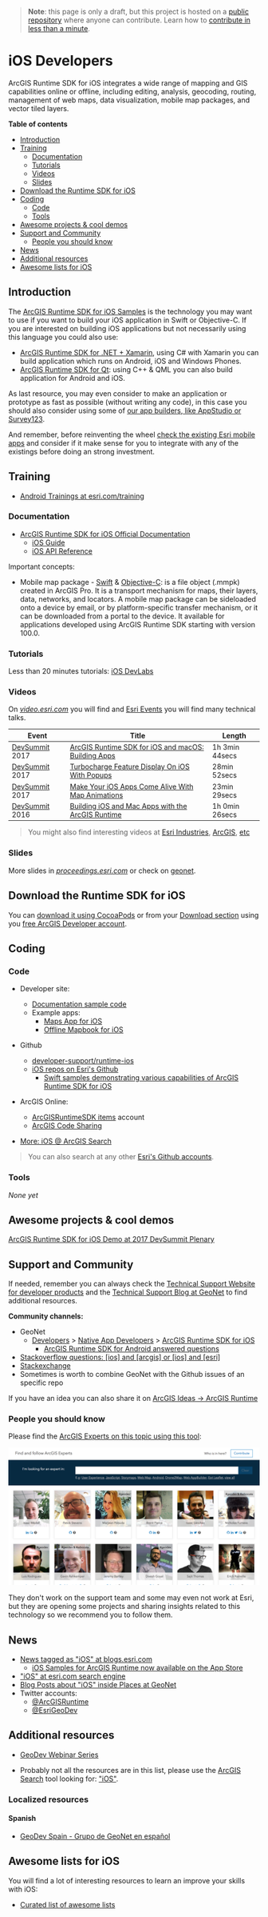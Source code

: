 > **Note**: this page is only a draft, but this project is hosted on a [public repository](https://github.com/hhkaos/awesome-arcgis) where anyone can contribute. Learn how to [contribute in less than a minute](https://github.com/hhkaos/awesome-arcgis/blob/master/CONTRIBUTING.md#contributions).

# iOS Developers

ArcGIS Runtime SDK for iOS integrates a wide range of mapping and GIS capabilities online or offline, including editing, analysis, geocoding, routing, management of web maps, data visualization, mobile map packages, and vector tiled layers.

<!-- START doctoc generated TOC please keep comment here to allow auto update -->
<!-- DON'T EDIT THIS SECTION, INSTEAD RE-RUN doctoc TO UPDATE -->
**Table of contents**

- [Introduction](#introduction)
- [Training](#training)
  - [Documentation](#documentation)
  - [Tutorials](#tutorials)
  - [Videos](#videos)
  - [Slides](#slides)
- [Download the Runtime SDK for iOS](#download-the-runtime-sdk-for-ios)
- [Coding](#coding)
  - [Code](#code)
  - [Tools](#tools)
- [Awesome projects & cool demos](#awesome-projects--cool-demos)
- [Support and Community](#support-and-community)
  - [People you should know](#people-you-should-know)
- [News](#news)
- [Additional resources](#additional-resources)
- [Awesome lists for iOS](#awesome-lists-for-ios)

<!-- END doctoc generated TOC please keep comment here to allow auto update -->


## Introduction

The [ArcGIS Runtime SDK for iOS Samples](https://itunes.apple.com/us/app/arcgis-runtime-sdk-for-ios/id1180714771?mt=8) is the technology you may want to use if you want to build your iOS application in Swift or Objective-C. If you are interested on building iOS applications but not necessarily using this language you could also use:

* [ArcGIS Runtime SDK for .NET + Xamarin](../xamarin/README.md), using C# with Xamarin you can build application which runs on Android, iOS and Windows Phones.
* [ArcGIS Runtime SDK for Qt](../qt/README.md): using C++ & QML you can also build application for Android and iOS.

As last resource, you may even consider to make an application or prototype as fast as possible (without writing any code), in this case you should also consider using some of [our app builders, like AppStudio or Survey123](../../../arcgis/products/README.md#app-builders).

And remember, before reinventing the wheel [check the existing Esri mobile apps](../../../arcgis/mobile-apps/README.md) and consider if it make sense for you to integrate with any of the existings before doing an strong investment.

## Training

* [Android Trainings at esri.com/training](https://www.esri.com/training/Bookmark/PKESDGM7A)

### Documentation

* [ArcGIS Runtime SDK for iOS Official Documentation](https://developers.arcgis.com/ios/)
    * [iOS Guide](https://developers.arcgis.com/ios/latest/swift/guide/introduction.htm)
    * [iOS API Reference](https://developers.arcgis.com/ios/latest/api-reference/)

Important concepts:

* Mobile map package - [Swift](https://developers.arcgis.com/ios/latest/swift/guide/create-an-offline-map.htm) & [Objective-C](https://developers.arcgis.com/ios/latest/objective-c/guide/create-an-offline-map.htm): is a file object (.mmpk) created in ArcGIS Pro. It is a transport mechanism for maps, their layers, data, networks, and locators. A mobile map package can be sideloaded onto a device by email, or by platform-specific transfer mechanism, or it can be downloaded from a portal to the device. It available for applications developed using ArcGIS Runtime SDK starting with version 100.0.

### Tutorials

Less than 20 minutes tutorials: [iOS DevLabs](https://developers.arcgis.com/labs/browse/?topic=any&product=iOS)

### Videos

On [*video.esri.com*](https://www.esri.com/videos/search?q=ios#?sortby=recent) you will find and [Esri Events](https://www.youtube.com/channel/UC_yE3TatdZKAXvt_TzGJ6mw/search?query=ios) you will find many technical talks.


|Event|Title|Length|
|---|---|---|
|[DevSummit](http://www.esri.com/events/devsummit) 2017|[ArcGIS Runtime SDK for iOS and macOS: Building Apps](https://www.youtube.com/watch?v=RQf1fi4mP7g)| 1h 3min 44secs|
|[DevSummit](http://www.esri.com/events/devsummit) 2017|[Turbocharge Feature Display On iOS With Popups](https://www.youtube.com/watch?v=aAuqPlSay6c)|  28min 52secs|
|[DevSummit](http://www.esri.com/events/devsummit) 2017|[Make Your iOS Apps Come Alive With Map Animations](https://www.youtube.com/watch?v=Do24okMDs7E)|  23min 29secs|
|[DevSummit](http://www.esri.com/events/devsummit) 2016|[Building iOS and Mac Apps with the ArcGIS Runtime](https://www.esri.com/videos/watch?videoid=5063&channelid=LegacyVideo&isLegacy=true&title=building-ios-and-mac-apps-with-the-arcgis-runtime)| 1h 0min 26secs|

> You might also find interesting videos at [Esri Industries](https://www.youtube.com/channel/UCZTiOg3n0pqUDSatq7mS2PA), [ArcGIS](https://www.youtube.com/channel/UCgGDPs8cte-VLJbgpaK4GPw), [etc](https://esri-es.github.io/awesome-arcgis/esri/#youtube-channels)

### Slides

More slides in [*proceedings.esri.com*](https://www.google.es/search?q=site%3Aproceedings.esri.com+TOPIC) or check on [geonet](https://community.esri.com/content?query=TOPIC&filterID=all~objecttype~objecttype%5Bdocument%5D).

## Download the Runtime SDK for iOS

You can [download it using CocoaPods](https://developers.arcgis.com/macos/latest/swift/guide/install-and-setup.htm#ESRI_SECTION1_9448ADD25F414BA3BA0319E77C1E8FF8) or from your [Download section](https://developers.arcgis.com/downloads/) using you [free ArcGIS Developer account](https://developers.arcgis.com/sign-up).

## Coding

### Code

* Developer site:
    * [Documentation sample code](https://developers.arcgis.com/ios/latest/swift/sample-code/sample-code.htm)
    * Example apps:
        * [Maps App for iOS](https://developers.arcgis.com/example-apps/maps-app-ios/)
        * [Offline Mapbook for iOS](https://developers.arcgis.com/example-apps/mapbook-ios/)
* Github
    * [developer-support/runtime-ios](https://github.com/Esri/developer-support/tree/master/runtime-ios)
    * [iOS repos on Esri's Github](https://github.com/search?q=org%3AEsri+ios)
        * [Swift samples demonstrating various capabilities of ArcGIS Runtime SDK for iOS](https://github.com/Esri/arcgis-runtime-samples-ios)
* ArcGIS Online:
    * [ArcGISRuntimeSDK items](https://www.arcgis.com/home/search.html?q=owner%3AArcGISRuntimeSDK&restrict=false&start=1&sortOrder=desc&sortField=modified) account
    * [ArcGIS Code Sharing](http://codesharing.arcgis.com/)

* [More: iOS @ ArcGIS Search](https://esri-es.github.io/arcgis-search/?search=iOS+site%3Agithub.com&utm_campaign=awesome-list&utm_source=awesome-list&utm_medium=page)

> You can also search at any other [Esri's Github accounts](https://hhkaos.github.io/awesome-arcgis/esri/#github-accounts).

### Tools

*None yet*

## Awesome projects & cool demos

[ArcGIS Runtime SDK for iOS Demo at 2017 DevSummit Plenary](https://youtu.be/i8FgR_3zumQ?t=25m21s)

## Support and Community

If needed, remember you can always check the [Technical Support Website for developer products](https://support.esri.com/en/Products/Developers) and the [Technical Support Blog at GeoNet](https://community.esri.com/groups/technical-support/blog/tags#/) to find additional resources.

**Community channels:**

* GeoNet
    * [Developers](https://community.esri.com/community/developers) > [Native App Developers](https://community.esri.com/community/developers/native-app-developers) > [ArcGIS Runtime SDK for iOS](https://community.esri.com/community/developers/native-app-developers/arcgis-runtime-sdk-for-ios)
        * [ArcGIS Runtime SDK for Android answered questions](https://community.esri.com/community/developers/native-app-developers/arcgis-runtime-sdk-for-ios/content?filterID=contentstatus%5Bpublished%5D~objecttype~thread%5Bquestions%5D~thread%5Banswered%5D)
* [Stackoverflow questions: [ios] and [arcgis] or [ios] and [esri]](https://stackoverflow.com/search?q=%5Bios%5D+and+%5Barcgis%5D+or+%5Bios%5D+and+%5Besri%5D+)
* [Stackexchange](https://gis.stackexchange.com/search?q=ios)
* Sometimes is worth to combine GeoNet with the Github issues of an specific repo

If you have an idea you can also share it on [ArcGIS Ideas -> ArcGIS Runtime](https://community.esri.com/community/arcgis-ideas/content?filterID=contentstatus%5Bpublished%5D~category%5Barcgis-runtime%5D&query=ios)

### People you should know

Please find the [ArcGIS Experts on this topic using this tool](https://esri-es.github.io/arcgis-experts/?topic=iOS):

[![ArcGIS Experts Tool Screenshot](https://github.com/esri-es/arcgis-experts/blob/master/assets/imgs/arcgis-experts-tool.png?raw=true)](https://esri-es.github.io/arcgis-experts/?topic=iOS)

They don't work on the support team and some may even not work at Esri,
but they are opening some projects and sharing insights related to this
technology so we recommend you to follow them.

## News

* [News tagged as "iOS" at blogs.esri.com](https://blogs.esri.com/esri/arcgis/tag/ios/)
    * [iOS Samples for ArcGIS Runtime now available on the App Store](https://blogs.esri.com/esri/arcgis/2017/01/23/arcgis-runtime-sdk-for-ios-samples-now-available-on-the-app-store/)
* ["iOS" at esri.com search engine](https://www.esri.com/search?filter=Blogs&q=ios&search=Search)
* [Blog Posts about "iOS" inside Places at GeoNet](https://community.esri.com/content?query=iOS&filterID=all~objecttype~objecttype%5Bblogpost%5D)
* Twitter accounts:
    * [@ArcGISRuntime](https://twitter.com/arcgisruntime)
    * [@EsriGeoDev](https://twitter.com/EsriGeoDev)

## Additional resources

* [GeoDev Webinar Series](go.esri.com/geodev)

* Probably not all the resources are in this list, please use the [ArcGIS Search](https://esri-es.github.io/arcgis-search/) tool looking for: ["iOS"](https://esri-es.github.io/arcgis-search/?search="iOS"&utm_campaign=awesome-list&utm_source=awesome-list&utm_medium=page).

### Localized resources

#### Spanish

* [GeoDev Spain - Grupo de GeoNet en español](https://geonet.esri.com/groups/geodev-spain)

## Awesome lists for iOS
You will find a lot of interesting resources to learn an improve your skills
with iOS:
* [Curated list of awesome lists](https://github.com/sindresorhus/awesome)
